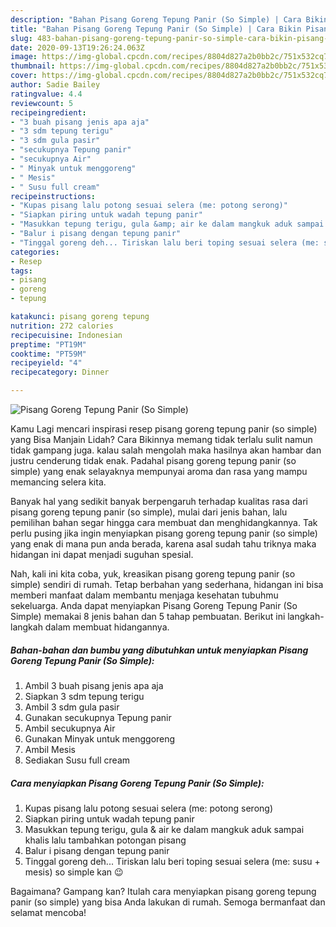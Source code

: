 ```yaml
---
description: "Bahan Pisang Goreng Tepung Panir (So Simple) | Cara Bikin Pisang Goreng Tepung Panir (So Simple) Yang Enak Dan Lezat"
title: "Bahan Pisang Goreng Tepung Panir (So Simple) | Cara Bikin Pisang Goreng Tepung Panir (So Simple) Yang Enak Dan Lezat"
slug: 483-bahan-pisang-goreng-tepung-panir-so-simple-cara-bikin-pisang-goreng-tepung-panir-so-simple-yang-enak-dan-lezat
date: 2020-09-13T19:26:24.063Z
image: https://img-global.cpcdn.com/recipes/8804d827a2b0bb2c/751x532cq70/pisang-goreng-tepung-panir-so-simple-foto-resep-utama.jpg
thumbnail: https://img-global.cpcdn.com/recipes/8804d827a2b0bb2c/751x532cq70/pisang-goreng-tepung-panir-so-simple-foto-resep-utama.jpg
cover: https://img-global.cpcdn.com/recipes/8804d827a2b0bb2c/751x532cq70/pisang-goreng-tepung-panir-so-simple-foto-resep-utama.jpg
author: Sadie Bailey
ratingvalue: 4.4
reviewcount: 5
recipeingredient:
- "3 buah pisang jenis apa aja"
- "3 sdm tepung terigu"
- "3 sdm gula pasir"
- "secukupnya Tepung panir"
- "secukupnya Air"
- " Minyak untuk menggoreng"
- " Mesis"
- " Susu full cream"
recipeinstructions:
- "Kupas pisang lalu potong sesuai selera (me: potong serong)"
- "Siapkan piring untuk wadah tepung panir"
- "Masukkan tepung terigu, gula &amp; air ke dalam mangkuk aduk sampai khalis lalu tambahkan potongan pisang"
- "Balur i pisang dengan tepung panir"
- "Tinggal goreng deh... Tiriskan lalu beri toping sesuai selera (me: susu + mesis) so simple kan 😉"
categories:
- Resep
tags:
- pisang
- goreng
- tepung

katakunci: pisang goreng tepung 
nutrition: 272 calories
recipecuisine: Indonesian
preptime: "PT19M"
cooktime: "PT59M"
recipeyield: "4"
recipecategory: Dinner

---
```



![Pisang Goreng Tepung Panir (So Simple)](https://img-global.cpcdn.com/recipes/8804d827a2b0bb2c/751x532cq70/pisang-goreng-tepung-panir-so-simple-foto-resep-utama.jpg)

Kamu Lagi mencari inspirasi resep pisang goreng tepung panir (so simple) yang Bisa Manjain Lidah? Cara Bikinnya memang tidak terlalu sulit namun tidak gampang juga. kalau salah mengolah maka hasilnya akan hambar dan justru cenderung tidak enak. Padahal pisang goreng tepung panir (so simple) yang enak selayaknya mempunyai aroma dan rasa yang mampu memancing selera kita.



Banyak hal yang sedikit banyak berpengaruh terhadap kualitas rasa dari pisang goreng tepung panir (so simple), mulai dari jenis bahan, lalu pemilihan bahan segar hingga cara membuat dan menghidangkannya. Tak perlu pusing jika ingin menyiapkan pisang goreng tepung panir (so simple) yang enak di mana pun anda berada, karena asal sudah tahu triknya maka hidangan ini dapat menjadi suguhan spesial.


Nah, kali ini kita coba, yuk, kreasikan pisang goreng tepung panir (so simple) sendiri di rumah. Tetap berbahan yang sederhana, hidangan ini bisa memberi manfaat dalam membantu menjaga kesehatan tubuhmu sekeluarga. Anda dapat menyiapkan Pisang Goreng Tepung Panir (So Simple) memakai 8 jenis bahan dan 5 tahap pembuatan. Berikut ini langkah-langkah dalam membuat hidangannya.

<!--inarticleads1-->

##### Bahan-bahan dan bumbu yang dibutuhkan untuk menyiapkan Pisang Goreng Tepung Panir (So Simple):

1. Ambil 3 buah pisang jenis apa aja
1. Siapkan 3 sdm tepung terigu
1. Ambil 3 sdm gula pasir
1. Gunakan secukupnya Tepung panir
1. Ambil secukupnya Air
1. Gunakan  Minyak untuk menggoreng
1. Ambil  Mesis
1. Sediakan  Susu full cream




<!--inarticleads2-->

##### Cara menyiapkan Pisang Goreng Tepung Panir (So Simple):

1. Kupas pisang lalu potong sesuai selera (me: potong serong)
1. Siapkan piring untuk wadah tepung panir
1. Masukkan tepung terigu, gula &amp; air ke dalam mangkuk aduk sampai khalis lalu tambahkan potongan pisang
1. Balur i pisang dengan tepung panir
1. Tinggal goreng deh... Tiriskan lalu beri toping sesuai selera (me: susu + mesis) so simple kan 😉




Bagaimana? Gampang kan? Itulah cara menyiapkan pisang goreng tepung panir (so simple) yang bisa Anda lakukan di rumah. Semoga bermanfaat dan selamat mencoba!
